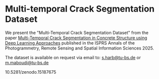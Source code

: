# Multi-temporal Crack Segmentation Dataset

We present the "Multi-Temporal Crack Segmentation Dataset" from the paper [Multi-Temporal Crack Segmentation in Concrete Structure using Deep Learning Approaches](https://arxiv.org/abs/2411.04620) published in the ISPRS Annals of the Photogrammetry, Remote Sensing and Spatial Information Sciences 2025.

The dataset is available on request via email to: s.harb@tu-bs.de or m.maboudi@tu-bs.de

10.5281/zenodo.15187675
